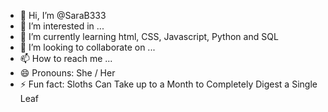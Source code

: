 - 👋 Hi, I’m @SaraB333
- 👀 I’m interested in ...
- 🌱 I’m currently learning html, CSS, Javascript, Python and SQL
- 💞️ I’m looking to collaborate on ...
- 📫 How to reach me ...
- 😄 Pronouns: She / Her
- ⚡ Fun fact: Sloths Can Take up to a Month to Completely Digest a Single Leaf

<!---
SaraB333/SaraB333 is a ✨ special ✨ repository because its `README.md` (this file) appears on your GitHub profile.
You can click the Preview link to take a look at your changes.
--->
